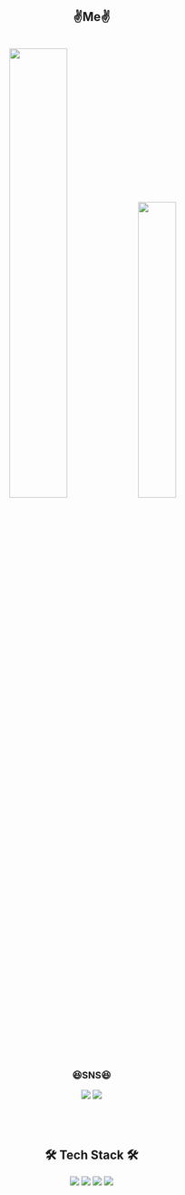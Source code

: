 <h2 align="center">  ✌️Me✌️  </h2>
<br>
<div align="center"> 
<img src="https://github-readme-stats.vercel.app/api?username=wnstj1030&show_icons=true" width="45%"/> <img src="http://mazassumnida.wtf/api/v2/generate_badge?boj=wnstj061030" width="36.5%"/>
</div>
<br>

<h3 align="center">  😆SNS😆  </h3>
<div align="center">
<a href="https://www.instagram.com/edwrjioe_s"><img src="https://img.shields.io/badge/Instagram-%23fc1eb6.svg?style=flat&logo=Instagram&logoColor=ffffff"/></a>
<img src="https://img.shields.io/badge/김준서%232088-%237289DA.svg?style=flat&logo=discord&logoColor=white"/>
</div>
<br>
<br></br>

<h2 align="center"> 🛠 Tech Stack 🛠 </h2>
<div align="center">
  <img src="https://img.shields.io/badge/c-%2300599C.svg?style=for-the-badge&logo=c&logoColor=white"/>
  <img src="https://img.shields.io/badge/python-3670A0?style=for-the-badge&logo=python&logoColor=ffdd54"/>
  <img src="https://img.shields.io/badge/html5-%23E34F26.svg?style=for-the-badge&logo=html5logoColor=white"/>
  <img src="https://img.shields.io/badge/java-%23ED8B00.svg?style=for-the-badge&logo=java&logoColor=white"/>
</div>
